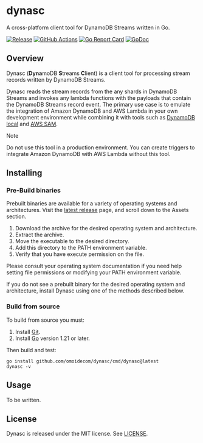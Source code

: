 # dynasc

A cross-platform client tool for DynamoDB Streams written in Go.

[![Release](https://img.shields.io/github/release/omoidecom/dynasc.svg?label=Release)](https://github.com/omoidecom/dynasc/releases)
[![GitHub Actions](https://github.com/omoidecom/dynasc/actions/workflows/test.yaml/badge.svg)](https://github.com/omoidecom/dynasc/actions?query=branch%3Amaster+workflow%3Atest)
[![Go Report Card](https://goreportcard.com/badge/github.com/omoidecom/dynasc)](https://goreportcard.com/report/github.com/omoidecom/dynasc)
[![GoDoc](https://godoc.org/github.com/omoidecom/dynasc?status.svg)](https://godoc.org/github.com/omoidecom/dynasc)

## Overview

Dynasc (**Dyna**moDB **S**treams **C**lient) is a client tool for processing stream records written by DynamoDB Streams.

Dynasc reads the stream records from the any shards in DynamoDB Streams and invokes any lambda functions with the payloads that contain the DynamoDB Streams record event.
The primary use case is to emulate the integration of Amazon DynamoDB and AWS Lambda in your own development environment while combining it with tools such as [DynamoDB local](https://docs.aws.amazon.com/amazondynamodb/latest/developerguide/DynamoDBLocal.html) and [AWS SAM](https://aws.amazon.com/jp/serverless/sam/).

> [!NOTE]  
> Do not use this tool in a production environment.
> You can create triggers to integrate Amazon DynamoDB with AWS Lambda without this tool.

## Installing

### Pre-Build binaries

Prebuilt binaries are available for a variety of operating systems and architectures.
Visit the [latest release](https://github.com/omoidecom/dynasc/releases/latest) page, and scroll down to the Assets section.

1. Download the archive for the desired operating system and architecture.
2. Extract the archive.
3. Move the executable to the desired directory.
4. Add this directory to the PATH environment variable.
5. Verify that you have execute permission on the file.

Please consult your operating system documentation if you need help setting file permissions or modifying your PATH environment variable.

If you do not see a prebuilt binary for the desired operating system and architecture, install Dynasc using one of the methods described below.

### Build from source

To build from source you must:

1. Install [Git](https://git-scm.com/).
2. Install [Go](https://go.dev/) version 1.21 or later.

Then build and test:

```
go install github.com/omoidecom/dynasc/cmd/dynasc@latest
dynasc -v
```

## Usage

To be written.

## License

Dynasc is released under the MIT license. See [LICENSE](LICENSE).
